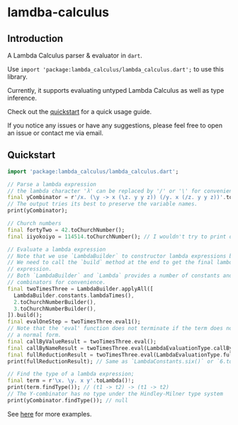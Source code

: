 # lamdba-calculus

## Introduction

A Lambda Calculus parser & evaluator in `dart`.

Use `import 'package:lambda_calculus/lambda_calculus.dart';` to use this library.

Currently, it supports evaluating untyped Lambda Calculus as well as type inference.

Check out the [quickstart](#quickstart) for a quick usage guide.

If you notice any issues or have any suggestions, please feel free to open an issue or contact me via email.

## Quickstart

```dart
import 'package:lambda_calculus/lambda_calculus.dart';

// Parse a lambda expression
// the lambda character 'λ' can be replaced by '/' or '\' for convenience;
final yCombinator = r'/x. (\y -> x (\z. y y z)) (/y. x (/z. y y z))'.toLambda()!;
// The output tries its best to preserve the variable names.
print(yCombinator);

// Church numbers
final fortyTwo = 42.toChurchNumber();
final iiyokoiyo = 114514.toChurchNumber(); // I wouldn't try to print out this one...

// Evaluate a lambda expression
// Note that we use `LambdaBuilder` to constructor lambda expressions bottom-up.
// We need to call the `build` method at the end to get the final lambda
// expression.
// Both `LambdaBuilder` and `Lambda` provides a number of constants and
// combinators for convenience.
final twoTimesThree = LambdaBuilder.applyAll([
  LambdaBuilder.constants.lambdaTimes(),
  2.toChurchNumberBuilder(),
  3.toChurchNumberBuilder(),
]).build();
final evalOneStep = twoTimesThree.eval1();
// Note that the 'eval' function does not terminate if the term does not have
// a normal form.
final callByValueResult = twoTimesThree.eval();
final callByNameResult = twoTimesThree.eval(LambdaEvaluationType.callByName);
final fullReductionResult = twoTimesThree.eval(LambdaEvaluationType.fullReduction);
print(fullReductionResult); // Same as `LambdaConstants.six()` or `6.toChurchNumber()`

// Find the type of a lambda expression;
final term = r'\x. \y. x y'.toLambda()!;
print(term.findType()); // (t1 -> t2) -> (t1 -> t2)
// The Y-combinator has no type under the Hindley-Milner type system
print(yCombinator.findType()); // null
```

See [here](example/example.dart) for more examples.
